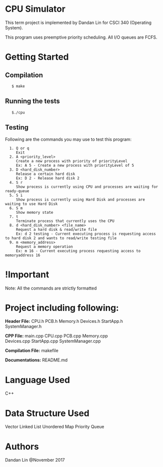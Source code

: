 # CPU Simulator
   This term project is implemented by Dandan Lin for CSCI 340 (Operating System).

   This program uses preemptive priority scheduling.
   All I/O queues are FCFS.

# Getting Started
## Compilation
```
   $ make
```
## Running the tests
```
   $./cpu
```
## Testing
   Following are the commands you may use to test this program:

```
  1. Q or q
     Exit
  2. A <priority_level>
     Create a new process with priority of priorityLevel
     Ex: A 5 - Create a new process with priorityLevel of 5
  3. D <hard_disk_number>
     Release a certain hard disk
     Ex: D 2 - Release hard disk 2
  4. S r
     Show process is currently using CPU and processes are waiting for ready-queue
  5. S i
     Show process is currently using Hard Disk and processes are waiting to use Hard Disk
  6. S m
     Show memory state
  7. t
     Terminate process that currently uses the CPU
  8. d <hard_disk_number> <file_name>
     Request a hard disk & read/write file
     Ex: d 2 testing - Current executing process is requesting access to hard disk 2 and wants to read/write testing file
  9. m <memory_address>
     Request a memory operation
     Ex: m 16 - Current executing process requesting access to memoryaddress 16
```

# !Important
   Note: All the commands are strictly formatted

# Project including following:
   **Header File:**
   CPU.h PCB.h Memory.h Devices.h StartApp.h SystemManager.h

   **CPP File:**
   main.cpp CPU.cpp PCB.cpp Memory.cpp<br>
   Devices.cpp StartApp.cpp SystemManager.cpp

   **Compilation File:**
   makefile

   **Documentations:**
   README.md

# Language Used
   C++

# Data Structure Used
   Vector
   Linked List
   Unordered Map
   Priority Queue

# Authors
   Dandan Lin @November 2017
